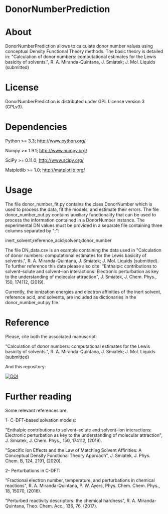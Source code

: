 # DonorNumberPrediction

# About
DonorNumberPrediction allows to calculate donor number values using conceptual Density Functional Theory methods.
The basic theory is detailed in: "Calculation of donor numbers: computational estimates for the Lewis basicity of solvents.", R. A. Miranda-Quintana, J. Smiatek; J. Mol. Liquids (submitted)

# License
DonorNumberPrediction is distributed under GPL License version 3 (GPLv3).

# Dependencies
Python >= 3.3;  http://www.python.org/

Numpy >= 1.9.1;  http://www.numpy.org/

SciPy >= 0.11.0;  http://www.scipy.org/

Matplotlib >= 1.0;  http://matplotlib.org/

# Usage
The file donor_number_fit.py contains the class DonorNumber which is used to process the data, fit the models, and estimate their errors.
The file donor_number_out.py contains auxiliary functionality that can be used to process the information contained in a DonorNumber instance.
The experimental DN values must be provided in a separate file containing three columns separated by ";":

inert_solvent;reference_acid;solvent;donor_number

The file DN_data.csv is an example containing the data used in "Calculation of donor numbers: computational estimates for the Lewis basicity of solvents.", R. A. Miranda-Quintana, J. Smiatek; J. Mol. Liquids (submitted). To further reference this data please also cite:
"Enthalpic contributions to solvent–solute and solvent–ion interactions: Electronic perturbation as key to the understanding of molecular attraction", J. Smiatek, J. Chem. Phys., 150, 174112, (2019).

Currently, the ionization energies and electron affinities of the inert solvent, reference acid, and solvents, are included as dictionaries in the donor_number_out.py file.

# Reference
Please, cite both the associated manuscript:

"Calculation of donor numbers: computational estimates for the Lewis basicity of solvents.", R. A. Miranda-Quintana, J. Smiatek; J. Mol. Liquids (submitted)

And this repository:

[![DOI](https://zenodo.org/badge/DOI/10.5281/zenodo.3998765.svg)](https://doi.org/10.5281/zenodo.3998765)

# Further reading
Some relevant references are:

1- C-DFT-based solvation models:

"Enthalpic contributions to solvent–solute and solvent–ion interactions: Electronic perturbation as key to the understanding of molecular attraction", J. Smiatek, J. Chem. Phys., 150, 174112, (2019).

"Specific Ion Effects and the Law of Matching Solvent Affinities: A Conceptual Density Functional Theory Approach", J. Smiatek, J. Phys. Chem. B, 124, 2191, (2020).

2- Perturbations in C-DFT:

"Fractional electron number, temperature, and perturbations in chemical reactions", R. A. Miranda-Quintana, P. W. Ayers, Phys. Chem. Chem. Phys., 18, 15070, (2016).

"Perturbed reactivity descriptors: the chemical hardness", R. A. Miranda-Quintana, Theo. Chem. Acc., 136, 76, (2017).
